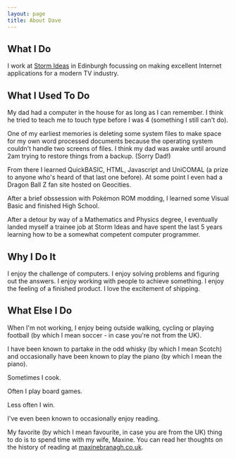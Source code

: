 ```yaml
---
layout: page
title: About Dave
---
```


## What I Do

I work at <a href="http://stormideas.com" target="_blank" rel="noopener">Storm Ideas</a> in Edinburgh focussing on making excellent Internet applications for a modern TV industry.

## What I Used To Do

My dad had a computer in the house for as long as I can remember. I think he tried to teach me to touch type before I was 4 (something I still can't do).

One of my earliest memories is deleting some system files to make space for my own word processed documents because the operating system couldn't handle two screens of files. I think my dad was awake until around 2am trying to restore things from a backup. (Sorry Dad!)

From there I learned QuickBASIC, HTML, Javascript and UniCOMAL (a prize to anyone who's heard of that last one before). At some point I even had a Dragon Ball Z fan site hosted on Geocities.

After a brief obssession with Pokémon ROM modding, I learned some Visual Basic and finished High School.

After a detour by way of a Mathematics and Physics degree, I eventually landed myself a trainee job at Storm Ideas and have spent the last 5 years learning how to be a somewhat competent computer programmer.

## Why I Do It

I enjoy the challenge of computers. I enjoy solving problems and figuring out the answers. I enjoy working with people to achieve something. I enjoy the feeling of a finished product. I love the excitement of shipping.

## What Else I Do

When I'm not working, I enjoy being outside walking, cycling or playing football (by which I mean soccer - in case you're not from the UK). 

I have been known to partake in the odd whisky (by which I mean Scotch) and occasionally have been known to play the piano (by which I mean the piano). 

Sometimes I cook. 

Often I play board games. 

Less often I win. 

I've even been known to occasionally enjoy reading.

My favorite (by which I mean favourite, in case you are from the UK) thing to do is to spend time with my wife, Maxine. You can read her thoughts on the history of reading at <a href="http://maxinebranagh.co.uk/" target="_blank" rel="noopener">maxinebranagh.co.uk</a>.